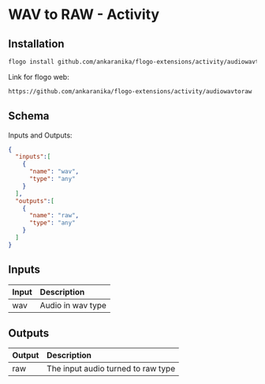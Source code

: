 
# WAV to RAW - Activity

## Installation

```bash
flogo install github.com/ankaranika/flogo-extensions/activity/audiowavtoraw
```
Link for flogo web:
```bash
https://github.com/ankaranika/flogo-extensions/activity/audiowavtoraw
```

## Schema
Inputs and Outputs:

```json
{
  "inputs":[
    {
      "name": "wav",
      "type": "any"
    }
  ],
  "outputs":[
    {
      "name": "raw",
      "type": "any"
    }
  ]
}
```

## Inputs
| Input   | Description    |
|:----------|:---------------|
| wav | Audio in wav type |

## Outputs
| Output   | Description    |
|:----------|:---------------|
| raw | The input audio turned to raw type |
